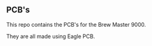 ## PCB's

This repo contains the PCB's for the Brew Master 9000.

They are all made using Eagle PCB.
